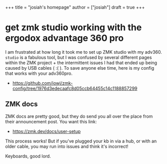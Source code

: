 +++
title = "josiah's homepage"
author = ["josiah"]
draft = true
+++

# get zmk studio working with the ergodox advantage 360 pro
I am frustrated at how long it took me to set up ZMK studio with my adv360. `studio` is a fabulous tool, but I was confused by several different pages within the ZMK project + the intermittent issues I had that ended up being caused by USB cables ( :( ). To save anyone else time, here is my config that works with your adv360pro.

- https://github.com/jowj/zmk-config/tree/1976d3edecaafc8d05ccb64455c14c1188857299

## ZMK docs
ZMK docs are pretty good, but they do send you all over the place from their announcement post. You want this link:
- https://zmk.dev/docs/user-setup

This process works! But if you've plugged your kb in via a hub, or with an older cable, you may run into issues and think it's incorrect!

Keyboards, good lord.
